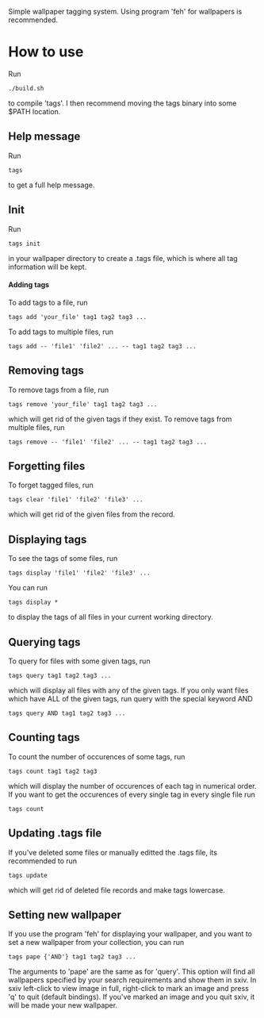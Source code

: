 Simple wallpaper tagging system.
Using program 'feh' for wallpapers is recommended.

# How to use

Run
```
./build.sh
```
to compile 'tags'.
I then recommend moving the tags binary into some $PATH location.

## Help message
Run
```
tags
```
to get a full help message.

## Init
Run
```
tags init
```
in your wallpaper directory to create a .tags file, which is where all tag information will be kept.

#### Adding tags
To add tags to a file, run
```
tags add 'your_file' tag1 tag2 tag3 ...
```
To add tags to multiple files, run
```
tags add -- 'file1' 'file2' ... -- tag1 tag2 tag3 ...
```

## Removing tags
To remove tags from a file, run
```
tags remove 'your_file' tag1 tag2 tag3 ...
```
which will get rid of the given tags if they exist.
To remove tags from multiple files, run
```
tags remove -- 'file1' 'file2' ... -- tag1 tag2 tag3 ...
```

## Forgetting files
To forget tagged files, run
```
tags clear 'file1' 'file2' 'file3' ...
```
which will get rid of the given files from the record.

## Displaying tags
To see the tags of some files, run
```
tags display 'file1' 'file2' 'file3' ...
```
You can run
```
tags display *
```
to display the tags of all files in your current working directory.

## Querying tags
To query for files with some given tags, run
```
tags query tag1 tag2 tag3 ...
```
which will display all files with any of the given tags. If you only want files
which have ALL of the given tags, run query with the special keyword AND
```
tags query AND tag1 tag2 tag3 ...
```

## Counting tags
To count the number of occurences of some tags, run
```
tags count tag1 tag2 tag3
```
which will display the number of occurences of each tag in numerical order. If
you want to get the occurences of every single tag in every single file run
```
tags count
```

## Updating .tags file
If you've deleted some files or manually editted the .tags file, its recommended to run
```
tags update
```
which will get rid of deleted file records and make tags lowercase.

## Setting new wallpaper
If you use the program 'feh' for displaying your wallpaper, and you want to set a new wallpaper
from your collection, you can run
```
tags pape {'AND'} tag1 tag2 tag3 ...
```
The arguments to 'pape' are the same as for 'query'. This option will find all wallpapers
specified by your search requirements and show them in sxiv. In sxiv left-click to view image
in full, right-click to mark an image and press 'q' to quit (default bindings). If you've
marked an image and you quit sxiv, it will be made your new wallpaper.
